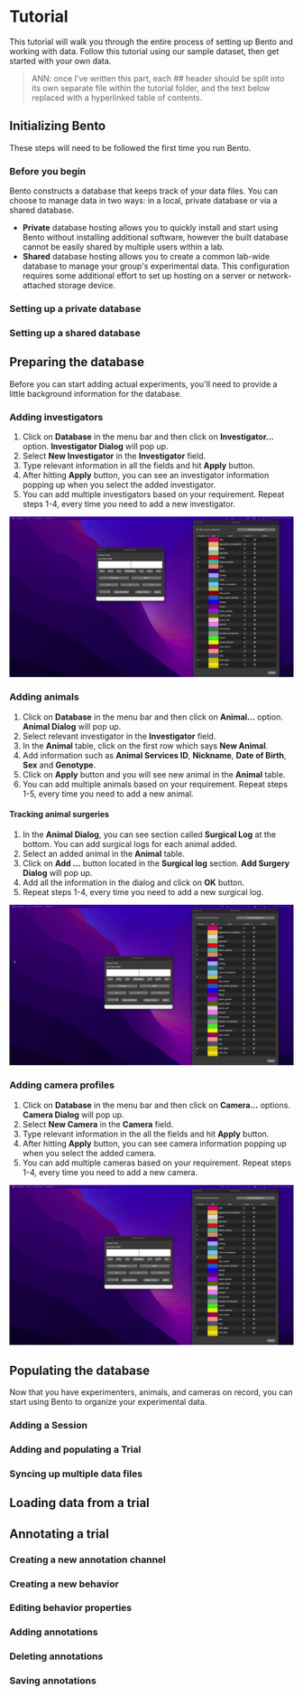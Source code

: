 # Tutorial
This tutorial will walk you through the entire process of setting up Bento and working with data. Follow this tutorial using our sample dataset, then get started with your own data.

> ANN: once I've written this part, each ## header should be split into its own separate file within the tutorial folder, and the text below replaced with a hyperlinked table of contents.

## Initializing Bento
These steps will need to be followed the first time you run Bento.

### Before you begin
Bento constructs a database that keeps track of your data files. You can choose to manage data in two ways: in a local, private database or via a shared database.

- **Private** database hosting allows you to quickly install and start using Bento without installing additional software, however the built database cannot be easily shared by multiple users within a lab.
- **Shared** database hosting allows you to create a common lab-wide database to manage your group's experimental data. This configuration requires some additional effort to set up hosting on a server or network-attached storage device.

### Setting up a private database

### Setting up a shared database

## Preparing the database
Before you can start adding actual experiments, you'll need to provide a little background information for the database.

### Adding investigators

1. Click on **Database** in the menu bar and then click on **Investigator...** option. **Investigator Dialog** will pop up.
2. Select **New Investigator** in the **Investigator** field.
3. Type relevant information in all the fields and hit **Apply** button.
4. After hitting **Apply** button, you can see an investigator information popping up when you select the added investigator.
5. You can add multiple investigators based on your requirement. Repeat steps 1-4, every time you need to add a new investigator.

![alt-text](_gifs/adding_investigator.gif)

### Adding animals

1. Click on **Database** in the menu bar and then click on **Animal...** option. **Animal Dialog** will pop up.
2. Select relevant investigator in the **Investigator** field.
3. In the **Animal** table, click on the first row which says **New Animal**.
4. Add information such as **Animal Services ID**, **Nickname**, **Date of Birth**, **Sex** and **Genotype**.
5. Click on **Apply** button and you will see new animal in the **Animal** table.
6. You can add multiple animals based on your requirement. Repeat steps 1-5, every time you need to add a new animal.

#### Tracking animal surgeries

1. In the **Animal Dialog**, you can see section called **Surgical Log** at the bottom. You can add surgical logs for each animal added. 
2. Select an added animal in the **Animal** table.
3. Click on **Add ...** button located in the **Surgical log** section. **Add Surgery Dialog** will pop up.
4. Add all the information in the dialog and click on **OK** button.
5. Repeat steps 1-4, every time you need to add a new surgical log.

![alt-text](_gifs/adding_animals_and_surgery_logs.gif)

### Adding camera profiles

1. Click on **Database** in the menu bar and then click on **Camera...** options. **Camera Dialog** will pop up.
2. Select **New Camera** in the **Camera** field.
3. Type relevant information in the all the fields and hit **Apply** button.
4. After hitting **Apply** button, you can see camera information popping up when you select the added camera.
5. You can add multiple cameras based on your requirement. Repeat steps 1-4, every time you need to add a new camera.

![alt-text](_gifs/adding_camera.gif)


## Populating the database
Now that you have experimenters, animals, and cameras on record, you can start using Bento to organize your experimental data.

### Adding a Session

### Adding and populating a Trial

### Syncing up multiple data files

## Loading data from a trial

## Annotating a trial

### Creating a new annotation channel

### Creating a new behavior

### Editing behavior properties

### Adding annotations

### Deleting annotations

### Saving annotations
